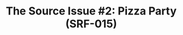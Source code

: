 ---
ee_id_thing: '4114'
site: '1'
type: '2'
inv_num: 2013-138
add_credit:
url: 2013-138-the-source-pizza-party
title: 'The Source Issue #2: Pizza Party (SRF-015)'
year: '2013'
display_year: '2013'
medium: Zine
dims: 11 x 8.5
pitch: |-
  Source code for “Pizza Party” software (a collaboration with Michael Frumin) printed on archival inks and
   paper, footnoted with artist txt, writing, poetry, whatevz, etc, etc, .........
ps:
live_url:
youtube:
https://github.com/coryarcangel/alu: https://github.com/coryarcangel/Pizza-Party-0.1.b
imgs: the-source-pizza-party-srf-015-2013-138-detail-01-database-ih.jpg
subheading:
download: the-source-pizza-party-2013-138-digital-master-ih.pdf
commission: Creative Capital
related: "[16] [2004-009-pizza-party] 2004-009 Pizza Party"
layout: things-i-made
---
